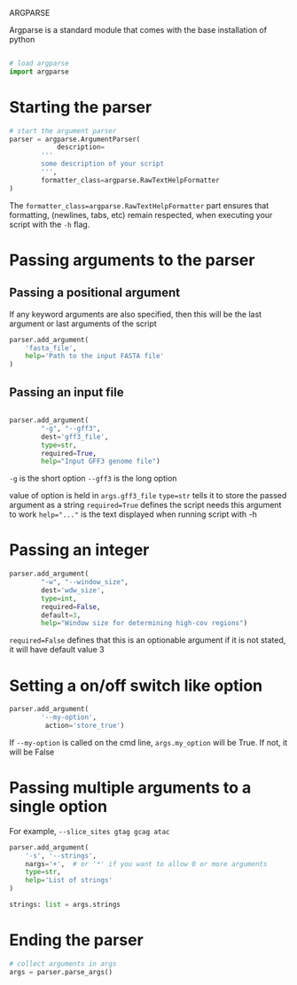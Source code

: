 ARGPARSE

Argparse is a standard module that comes with the base installation of python

```python

# load argparse
import argparse
```

# Starting the parser

```python
# start the argument parser
parser = argparse.ArgumentParser(
            description=
        '''
        some description of your script
        ''',
        formatter_class=argparse.RawTextHelpFormatter
)
```

The `formatter_class=argparse.RawTextHelpFormatter` part ensures that formatting,
(newlines, tabs, etc) remain respected, when executing your script with the `-h` flag.

# Passing arguments to the parser

## Passing a positional argument

If any keyword arguments are also specified, then this will be the last argument or last arguments of the script

```python
parser.add_argument(
    'fasta_file', 
    help='Path to the input FASTA file'
)

```
## Passing an input file 

```python

parser.add_argument(
        "-g", "--gff3",
        dest='gff3_file',
        type=str,
        required=True,
        help="Input GFF3 genome file")
```

`-g` is the short option
`--gff3` is the long option

value of option is held in `args.gff3_file`
`type=str` tells it to store the passed argument as a string
`required=True` defines the script needs this argument to work
`help="..."` is the text displayed when running script with -h


# Passing an integer 

```python
parser.add_argument(
        "-w", "--window_size",
        dest='wdw_size',
        type=int,
        required=False,
        default=3,
        help="Window size for determining high-cov regions")
```

`required=False` defines that this is an optionable argument
if it is not stated, it will have default value 3

# Setting a on/off switch like option

```python
parser.add_argument(
        '--my-option',
         action='store_true')
```

If `--my-option` is called on the cmd line, `args.my_option` will be True.
If not, it will be False

# Passing multiple arguments to a single option

For example, `--slice_sites gtag gcag atac`

```python
parser.add_argument(
    '-s', '--strings',
    nargs='+',  # or '*' if you want to allow 0 or more arguments
    type=str,
    help='List of strings'
)

strings: list = args.strings
```

# Ending the parser

```python
# collect arguments in args
args = parser.parse_args()
```

